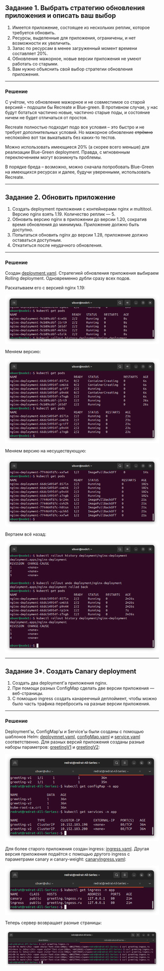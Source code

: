 ## Задание 1. Выбрать стратегию обновления приложения и описать ваш выбор

1. Имеется приложение, состоящее из нескольких реплик, которое требуется обновить.
2. Ресурсы, выделенные для приложения, ограничены, и нет возможности их увеличить.
3. Запас по ресурсам в менее загруженный момент времени составляет 20%.
4. Обновление мажорное, новые версии приложения не умеют работать со старыми.
5. Вам нужно объяснить свой выбор стратегии обновления приложения.

--- 

### Решение

С учётом, что обновление мажорное и не совместимое со старой версией – подошли бы Recreate и Blue-green. В противном случае, у нас будут ботаться частично новые, частично старые поды, и состояние ничем не будет отличаться от простоя.

Recreate полностью подходит подо все условия – это быстро и не требует дополнительных условий. Но мажорное обновление ~~стрёмно~~ неспокойно вот так выкатывать без каких-то тестов.

Можно использовать имеющиеся 20% (а скорее всего меньше) для реализации Blue-Green deployment. Правда, с мгновенным переключением могут возникнуть проблемы.

В порядке бреда – возможно, можно сначала попробовать Blue-Green на имеющихся ресурсах и далее, будучи уверенными, использовать Recreate.

---

## Задание 2. Обновить приложение

1. Создать deployment приложения с контейнерами nginx и multitool. Версию nginx взять 1.19. Количество реплик — 5.
2. Обновить версию nginx в приложении до версии 1.20, сократив время обновления до минимума. Приложение должно быть доступно.
3. Попытаться обновить nginx до версии 1.28, приложение должно оставаться доступным.
4. Откатиться после неудачного обновления.

---

### Решение

Создан [deployment.yaml](k8s/deployment.yaml). Стратегией обновления приложения выбираем Rolling deployment. Одновременно дубли сразу всех подов.

Раскатываем его с версией nginx 1.19:

![alt text](img/2.1.png)

Меняем версию:

![alt text](img/2.2.png)

Меняем версию на несуществующую:

![alt text](img/2.3.png)

Вертаем всё назад:

![alt text](img/2.4.png)

---

## Задание 3*. Создать Canary deployment

1. Создать два deployment'а приложения nginx.
2. При помощи разных ConfigMap сделать две версии приложения — веб-страницы.
3. С помощью ingress создать канареечный деплоймент, чтобы можно было часть трафика перебросить на разные версии приложения.

---

### Решение

Deployment'ы, ConfigMap'ы и Service'ы были созданы с помощью шаблонов Helm: [deploymnet.yaml](k8s/canary/nginx/templates/deployment.yaml), [configMap.yaml](k8s/canary/nginx/templates/configMap.yaml) и [service.yaml](k8s/canary/nginx/templates/service.yaml) соответственно. Для разных версий приложения созданы разные наборы параметров: [greetingV1](k8s/canary/nginx/greetingV1.yaml) и [greetingV2](k8s/canary/nginx/greetingV2.yaml):

![alt text](img/3.1.png)

Для более старого приложения создан ingress: [ingress.yaml](k8s/canary/ingress.yaml). Другая версия приложения подаётся с помощью другого ingress с параметрами canary и canary-weight: [canaryIngress.yaml](k8s/canary/canaryIngress.yaml):

![alt text](img/3.2.png)

Теперь сервер возвращает разные страницы:

![alt text](img/3.3.png)